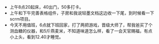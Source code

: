+ 上午8点20起床，40出门，50多打卡。
+ 上午和下午完善表格组件，子房和我说轻墨文档这边收一下尾，到时候看一下scrm项目。
+ 今天不用值班，6点就下班回家，打了两把游戏，晋级大师了，帮我爸买了个测血糖的仪器，和5斤燕麦米，不知道味道怎么样，看了一会天官赐福，有点小上头，看到12.40才睡觉。